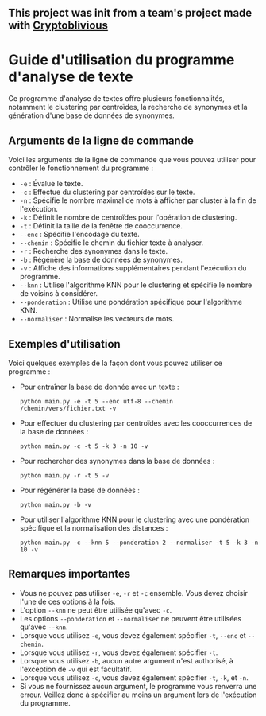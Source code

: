## This project was init from a team's project made with [Cryptoblivious](https://github.com/cryptoblivious)





# Guide d'utilisation du programme d'analyse de texte

Ce programme d'analyse de textes offre plusieurs fonctionnalités, notamment le clustering par centroïdes, la recherche de synonymes et la génération d'une base de données de synonymes.

## Arguments de la ligne de commande

Voici les arguments de la ligne de commande que vous pouvez utiliser pour contrôler le fonctionnement du programme :

- `-e` : Évalue le texte.
- `-c` : Effectue du clustering par centroïdes sur le texte.
- `-n` : Spécifie le nombre maximal de mots à afficher par cluster à la fin de l'exécution.
- `-k` : Définit le nombre de centroïdes pour l'opération de clustering.
- `-t` : Définit la taille de la fenêtre de cooccurrence.
- `--enc` : Spécifie l'encodage du texte.
- `--chemin` : Spécifie le chemin du fichier texte à analyser.
- `-r` : Recherche des synonymes dans le texte.
- `-b` : Régénère la base de données de synonymes.
- `-v` : Affiche des informations supplémentaires pendant l'exécution du programme.
- `--knn` : Utilise l'algorithme KNN pour le clustering et spécifie le nombre de voisins à considérer.
- `--ponderation` : Utilise une pondération spécifique pour l'algorithme KNN.
- `--normaliser` : Normalise les vecteurs de mots.

## Exemples d'utilisation

Voici quelques exemples de la façon dont vous pouvez utiliser ce programme :

- Pour entraîner la base de donnée avec un texte :
  ```
  python main.py -e -t 5 --enc utf-8 --chemin /chemin/vers/fichier.txt -v
  ```
- Pour effectuer du clustering par centroïdes avec les cooccurrences de la base de données :
  ```
  python main.py -c -t 5 -k 3 -n 10 -v
  ```
- Pour rechercher des synonymes dans la base de données :
  ```
  python main.py -r -t 5 -v
  ```
- Pour régénérer la base de données :
  ```
  python main.py -b -v
  ```
- Pour utiliser l'algorithme KNN pour le clustering avec une pondération spécifique et la normalisation des distances :
  ```
  python main.py -c --knn 5 --ponderation 2 --normaliser -t 5 -k 3 -n 10 -v
  ```

## Remarques importantes

- Vous ne pouvez pas utiliser `-e`, `-r` et `-c` ensemble. Vous devez choisir l'une de ces options à la fois.
- L'option `--knn` ne peut être utilisée qu'avec `-c`.
- Les options `--ponderation` et `--normaliser` ne peuvent être utilisées qu'avec `--knn`.
- Lorsque vous utilisez `-e`, vous devez également spécifier `-t`, `--enc` et `--chemin`.
- Lorsque vous utilisez `-r`, vous devez également spécifier `-t`.
- Lorsque vous utilisez `-b`, aucun autre argument n'est authorisé, à l'exception de `-v` qui est facultatif.
- Lorsque vous utilisez `-c`, vous devez également spécifier `-t`, `-k`, et `-n`.
- Si vous ne fournissez aucun argument, le programme vous renverra une erreur. Veillez donc à spécifier au moins un argument lors de l'exécution du programme.
